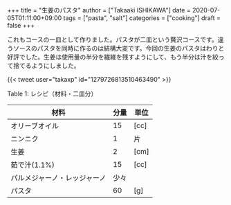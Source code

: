 +++
title = "生姜のパスタ"
author = ["Takaaki ISHIKAWA"]
date = 2020-07-05T01:11:00+09:00
tags = ["pasta", "salt"]
categories = ["cooking"]
draft = false
+++

これもコースの一皿として作りました。パスタが二皿という贅沢コースです。違うソースのパスタを同時に作るのは結構大変です。今回の生姜のパスタはわりと好評でした。生姜は使用量の半分を繊維を残すようにして、もう半分は汁を絞って捨てるようにしました。  

{{< tweet user="takaxp" id="1279726813510463490" >}}  

<div class="table-caption">
  <span class="table-number">Table 1</span>:
  レシピ（材料・二皿分）
</div>

| 材料           | 分量 | 単位 |
|--------------|----|----|
| オリーブオイル | 15 | [cc] |
| ニンニク       | 1  | 片   |
| 生姜           | 2  | [cm] |
| 茹で汁(1.1%)   | 15 | [cc] |
| パルメジャーノ・レッジャーノ | 少々 |      |
| パスタ         | 60 | [g]  |